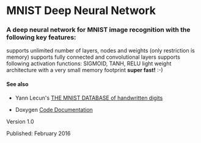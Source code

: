 # MNIST Deep Neural Network

### A deep neural network for MNIST image recognition with the following key features:

supports unlimited number of layers, nodes and weights (only restriction is memory)
supports fully connected and convolutional layers
supports following activation functions: SIGMOID, TANH, RELU
light weight architecture with a very small memory footprint
__super fast!__ :-)



#### See also

* Yann Lecun's [THE MNIST DATABASE of handwritten digits](http://yann.lecun.com/exdb/mnist/)

* Doxygen [Code Documentation](https://rawgit.com/mmlind/mnist-dnn/master/doc/html/)


Version 1.0

Published: February 2016
